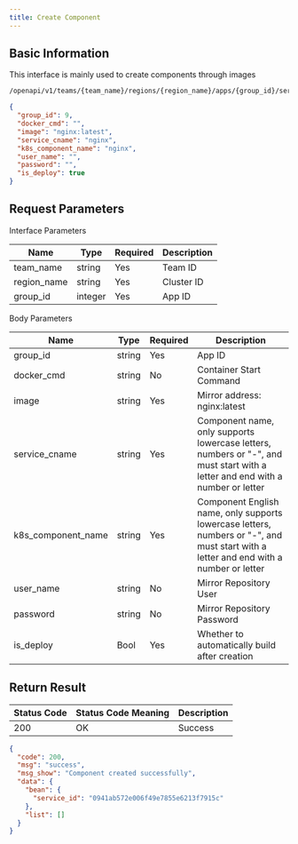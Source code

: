 ```yaml
---
title: Create Component
---
```


## Basic Information

This interface is mainly used to create components through images

```bash title="请求路径"
/openapi/v1/teams/{team_name}/regions/{region_name}/apps/{group_id}/services
```

```json title="Body 请求体示例"
{
  "group_id": 9,
  "docker_cmd": "",
  "image": "nginx:latest",
  "service_cname": "nginx",
  "k8s_component_name": "nginx", 
  "user_name": "",
  "password": "",
  "is_deploy": true 
}
```

## Request Parameters

Interface Parameters

| Name                             | Type    | Required | Description |
| -------------------------------- | ------- | -------- | ----------- |
| team_name   | string  | Yes      | Team ID     |
| region_name | string  | Yes      | Cluster ID  |
| group_id    | integer | Yes      | App ID      |

Body Parameters

| Name                                                         | Type   | Required | Description                                                                                                                           |
| ------------------------------------------------------------ | ------ | -------- | ------------------------------------------------------------------------------------------------------------------------------------- |
| group_id                                | string | Yes      | App ID                                                                                                                                |
| docker_cmd                              | string | No       | Container Start Command                                                                                                               |
| image                                                        | string | Yes      | Mirror address: nginx:latest                                                                          |
| service_cname                           | string | Yes      | Component name, only supports lowercase letters, numbers or "-", and must start with a letter and end with a number or letter         |
| k8s_component_name | string | Yes      | Component English name, only supports lowercase letters, numbers or "-", and must start with a letter and end with a number or letter |
| user_name                               | string | No       | Mirror Repository User                                                                                                                |
| password                                                     | string | No       | Mirror Repository Password                                                                                                            |
| is_deploy                               | Bool   | Yes      | Whether to automatically build after creation                                                                                         |

## Return Result

| Status Code | Status Code Meaning | Description |
| ----------- | ------------------- | ----------- |
| 200         | OK                  | Success     |

```json
{
  "code": 200,
  "msg": "success",
  "msg_show": "Component created successfully", 
  "data": {
    "bean": {
      "service_id": "0941ab572e006f49e7855e6213f7915c" 
    },
    "list": [] 
  }
}
```
